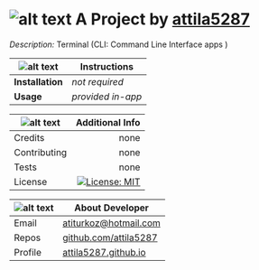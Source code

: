 
# ![alt text](https://www.shareicon.net/data/64x64/2015/09/11/99371_javascript_512x512.png  "github-logo-png") A Project by [ attila5287 ](https://github.com/attila5287/)

*Description:*  Terminal (CLI: Command Line Interface apps )

| ![alt text]( https://icons.iconarchive.com/icons/social-media-icons/social-buntings/48/Designfloat-icon.png "inst-icon") | Instructions | 
| --- |---
**Installation** | *not required*   |
**Usage** | *provided in-app* |


| ![alt text]( https://icons.iconarchive.com/icons/social-media-icons/social-buntings/48/Dopplr-icon.png "info-icon") | Additional Info | 
| ------------- |-------------:|
| Credits  |    none | 
| Contributing     |  none | 
| Tests    |  none | 
| License  | [![License: MIT](https://img.shields.io/badge/License-MIT-yellow.svg)](https://opensource.org/licenses/MIT) |

| ![alt text]( https://icons.iconarchive.com/icons/social-media-icons/social-buntings/48/Aim-icon.png "dev-icon") | About Developer | 
| -------------   | ------------- |
| Email    |  atiturkoz@hotmail.com | 
| Repos | [github.com/attila5287 ](https://github.com/attila5287/) |
| Profile | [ attila5287.github.io ](https:///attila5287.github.io/) |

